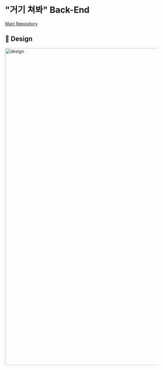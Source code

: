 # "거기 쳐봐" Back-End

[Main Repository](https://github.com/kpuce2022CD/codynators)




## 🎨 Design
<img width="1046" alt="design" width=256 src="https://user-images.githubusercontent.com/56003992/175759576-cc4b929c-f91b-4c5b-b521-ed884989b3e4.png">
